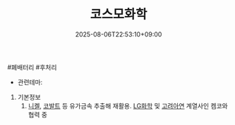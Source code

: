 ﻿---
title: "코스모화학"
date: 2025-08-06T22:53:10+09:00
lastmod: 2025-08-06T22:53:10+09:00
type: docs
sidebar:
  open: true
weight: 23
---
<div style="display:none">
  <meta property="article:published_time" content="2025-08-06T13:53:10Z" />
  <meta property="article:modified_time" content="2025-08-06T13:53:10Z" />
</div>
#폐배터리 #후처리 

- 관련테마: 

1. 기본정보
	1. [니켈](/industry-study/니켈/), [코발트](/industry-study/코발트/) 등 유가금속 추출해 재활용. [LG화학](/industry-study/lg화학/) 및 [고려아연](/industry-study/고려아연/) 계열사인 켐코와 협력 중
